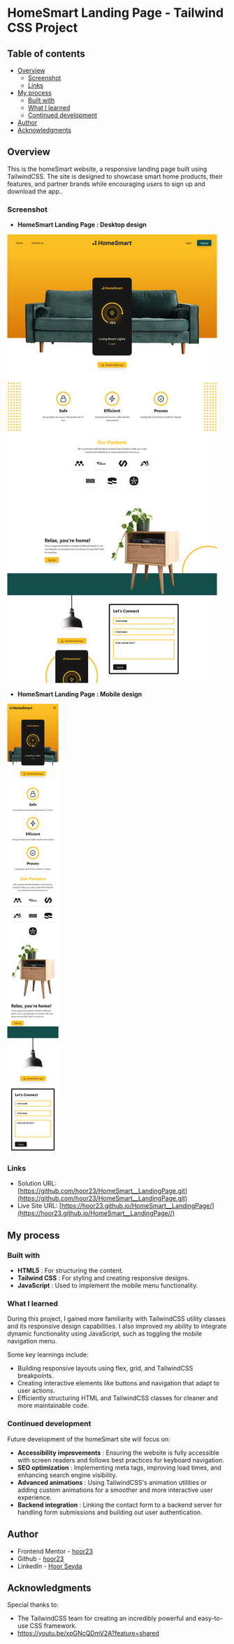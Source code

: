 # HomeSmart Landing Page - Tailwind CSS Project

## Table of contents

- [Overview](#overview)
  - [Screenshot](#screenshot)
  - [Links](#links)
- [My process](#my-process)
  - [Built with](#built-with)
  - [What I learned](#what-i-learned)
  - [Continued development](#continued-development)
- [Author](#author)
- [Acknowledgments](#acknowledgments)



## Overview

This is the homeSmart website, a responsive landing page built using TailwindCSS. The site is designed to showcase smart home products, their features, and partner brands while encouraging users to sign up and download the app..

### Screenshot

- **HomeSmart Landing Page : Desktop design**

![](./homeSmart.png)

- **HomeSmart Landing Page : Mobile design**

![](./homeSmart-mobile.png)

### Links

- Solution URL: [https://github.com/hoor23/HomeSmart__LandingPage.git](https://github.com/hoor23/HomeSmart__LandingPage.git)
- Live Site URL: [https://hoor23.github.io/HomeSmart__LandingPage/](https://hoor23.github.io/HomeSmart__LandingPage//)

## My process

### Built with

- **HTML5** : For structuring the content.
- **Tailwind CSS** : For styling and creating responsive designs.
- **JavaScript** : Used to implement the mobile menu functionality.

### What I learned

During this project, I gained more familiarity with TailwindCSS utility classes and its responsive design capabilities. I also improved my ability to integrate dynamic functionality using JavaScript, such as toggling the mobile navigation menu.

Some key learnings include:

- Building responsive layouts using flex, grid, and TailwindCSS breakpoints.
- Creating interactive elements like buttons and navigation that adapt to user actions.
- Efficiently structuring HTML and TailwindCSS classes for cleaner and more maintainable code.

### Continued development

Future development of the homeSmart site will focus on:

- **Accessibility improvements** : Ensuring the website is fully accessible with screen readers and follows best practices for keyboard navigation.
- **SEO optimization** : Implementing meta tags, improving load times, and enhancing search engine visibility.
- **Advanced animations** : Using TailwindCSS's animation utilities or adding custom animations for a smoother and more interactive user experience.
- **Backend integration** : Linking the contact form to a backend server for handling form submissions and building out user authentication.
## Author
- Frontend Mentor - [hoor23](https://www.frontendmentor.io/profile/hoor23)
- Github - [hoor23](https://github.com/hoor23)
- LinkedIn - [Hoor Seyda](www.linkedin.com/in/hoor-seyda-901176222)

## Acknowledgments

Special thanks to:

- The TailwindCSS team for creating an incredibly powerful and easy-to-use CSS framework.
- https://youtu.be/xpGNcQDmV2A?feature=shared